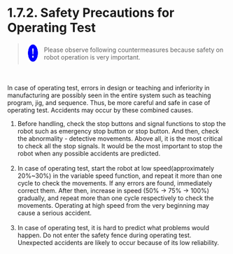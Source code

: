 ﻿# 1.7.2. Safety Precautions for Operating Test 

<blockquote>
<table border="0">
    <thead>
        <tr>
            <td>
            <div align="center">
              <img src="../../_assets/강제표시.png" width = 40 height = 40>
            </div>
            </td> 
            <td colspan="4"> 
                Please observe following countermeasures because safety on robot operation is very important.
            </td>
        </tr>
    </thead>
</table>  
</blockquote><br>



In case of operating test, errors in design or teaching and inferiority in manufacturing are possibly seen in the entire system such as teaching program, jig, and sequence. Thus, be more careful and safe in case of operating test. Accidents may occur by these combined causes. 

<ol style="list-style-type:decimal" start="1">
		<li>
            Before handling, check the stop buttons and signal functions to stop the robot such as emergency stop button or stop button. And then, check the abnormality - detective movements. Above all, it is the most critical to check all the stop signals. It would be the most important to stop the robot when any possible accidents are predicted. 
        </li><br>		
		<li>
            In case of operating test, start the robot at low speed(approximately 20%~30%) in the variable speed function, and repeat it more than one cycle to check the movements. If any errors are found, immediately correct them. After then, increase in speed (50% → 75% → 100%) gradually, and repeat more than one cycle respectively to check the movements. Operating at high speed from the very beginning may cause a serious accident. 
        </li><br>	
		<li>
           In case of operating test, it is hard to predict what problems would happen. Do not enter the safety fence during operating test. Unexpected accidents are likely to occur because of its low reliability. 
        </li><br>	          
</ol>
